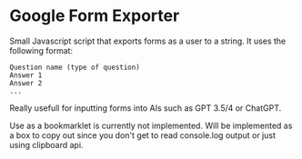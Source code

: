 # Google Form Exporter
Small Javascript script that exports forms as a user to a string. It uses the following format:
```
Question name (type of question)
Answer 1
Answer 2
...
```
Really usefull for inputting forms into AIs such as GPT 3.5/4 or ChatGPT.

Use as a bookmarklet is currently not implemented. Will be implemented as a box to copy out since you don't get to read console.log output or just using clipboard api.
